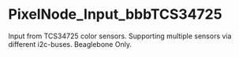 # PixelNode_Input_bbbTCS34725
Input from TCS34725 color sensors. Supporting multiple sensors via different i2c-buses. Beaglebone Only.
